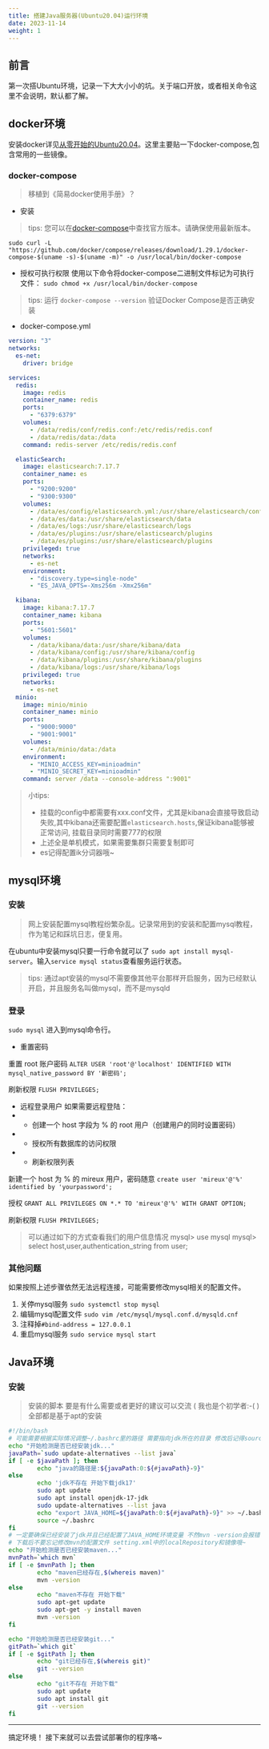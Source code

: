 ```yaml
---
title: 搭建Java服务器(Ubuntu20.04)运行环境
date: 2023-11-14
weight: 1
---
```


## 前言

第一次搭Ubuntu环境，记录一下大大小小的坑。关于端口开放，或者相关命令这里不会说明，默认都了解。

## docker环境

安装docker详见[从零开始的Ubuntu20.04](https://samomi0.github.io/docs/GetStartWithUbuntu/)。这里主要贴一下docker-compose,包含常用的一些镜像。
### docker-compose

> 移植到《简易docker使用手册》？

- 安装
>tips: 您可以在[docker-compose](https://github.com/docker/compose/releases)中查找官方版本。请确保使用最新版本。
```
sudo curl -L "https://github.com/docker/compose/releases/download/1.29.1/docker-compose-$(uname -s)-$(uname -m)" -o /usr/local/bin/docker-compose
```
- 授权可执行权限 
使用以下命令将docker-compose二进制文件标记为可执行文件：
`sudo chmod +x /usr/local/bin/docker-compose`
> tips: 运行 `docker-compose --version` 验证Docker Compose是否正确安装

- docker-compose.yml
``` yml
version: "3"
networks:
  es-net:
    driver: bridge

services:
  redis:
    image: redis
    container_name: redis
    ports:
      - "6379:6379"
    volumes:
      - /data/redis/conf/redis.conf:/etc/redis/redis.conf
      - /data/redis/data:/data
    command: redis-server /etc/redis/redis.conf

  elasticSearch:
    image: elasticsearch:7.17.7
    container_name: es
    ports:
      - "9200:9200"
      - "9300:9300"
    volumes:
      - /data/es/config/elasticsearch.yml:/usr/share/elasticsearch/config/elasticsearch.yml
      - /data/es/data:/usr/share/elasticsearch/data
      - /data/es/logs:/usr/share/elasticsearch/logs
      - /data/es/plugins:/usr/share/elasticsearch/plugins
      - /data/es/plugins:/usr/share/elasticsearch/plugins
    privileged: true
    networks:
      - es-net
    environment:
      - "discovery.type=single-node"
      - "ES_JAVA_OPTS=-Xms256m -Xmx256m"

  kibana:
    image: kibana:7.17.7
    container_name: kibana
    ports:
      - "5601:5601"
    volumes:
      - /data/kibana/data:/usr/share/kibana/data
      - /data/kibana/config:/usr/share/kibana/config
      - /data/kibana/plugins:/usr/share/kibana/plugins
      - /data/kibana/logs:/usr/share/kibana/logs
    privileged: true
    networks:
      - es-net
  minio:
    image: minio/minio
    container_name: minio
    ports:
      - "9000:9000"
      - "9001:9001"
    volumes:
      - /data/minio/data:/data
    environment:
      - "MINIO_ACCESS_KEY=minioadmin"
      - "MINIO_SECRET_KEY=minioadmin"
    command: server /data --console-address ":9001"
```
> 小tips:
> - 挂载的config中都需要有xxx.conf文件，尤其是kibana会直接导致启动失败,其中kibana还需要配置`elasticsearch.hosts`,保证kibana能够被正常访问, 挂载目录同时需要777的权限
> - 上述全是单机模式，如果需要集群只需要复制即可
> - es记得配置ik分词器哦~


## mysql环境

### 安装

> 网上安装配置mysql教程纷繁杂乱。记录常用到的安装和配置mysql教程，作为笔记和踩坑日志，便复用。

在ubuntu中安装mysql只要一行命令就可以了 `sudo apt install mysql-server`。输入`service mysql status`查看服务运行状态。

> tips: 通过apt安装的mysql不需要像其他平台那样开启服务，因为已经默认开启，并且服务名叫做mysql，而不是mysqld

### 登录
`sudo mysql` 进入到mysql命令行。

- 重置密码

重置 root 账户密码
`ALTER USER 'root'@'localhost' IDENTIFIED WITH mysql_native_password BY '新密码';`

刷新权限
`FLUSH PRIVILEGES;`

- 远程登录用户
如果需要远程登陆：
- - 创建一个 host 字段为 % 的 root 用户（创建用户的同时设置密码）
- - 授权所有数据库的访问权限
- - 刷新权限列表

新建一个 host 为 % 的 mireux 用户，密码随意 
`create user 'mireux'@'%' identified by 'yourpassword';`

授权
`GRANT ALL PRIVILEGES ON *.* TO 'mireux'@'%' WITH GRANT OPTION;`

刷新权限
`FLUSH PRIVILEGES;`
 
> 可以通过如下的方式查看我们的用户信息情况
> mysql> use mysql
> mysql> select host,user,authentication_string from user;

### 其他问题

如果按照上述步骤依然无法远程连接，可能需要修改mysql相关的配置文件。
1. 关停mysql服务 `sudo systemctl stop mysql`
2. 编辑mysql配置文件 `sudo vim /etc/mysql/mysql.conf.d/mysqld.cnf`
3. 注释掉`#bind-address = 127.0.0.1` 
4. 重启mysql服务 `sudo service mysql start`

## Java环境

### 安装

> 安装的脚本 要是有什么需要或者更好的建议可以交流 ( 我也是个初学者:-( )
> 全部都是基于apt的安装

```bash
#!/bin/bash
# 可能需要根据实际情况调整~/.bashrc里的路径 需要指向jdk所在的目录 修改后记得source
echo "开始检测是否已经安装jdk..."
javaPath=`sudo update-alternatives --list java`
if [ -e $javaPath ]; then
        echo "java的路径是:${javaPath:0:${#javaPath}-9}"
else
        echo 'jdk不存在 开始下载jdk17'
        sudo apt update
        sudo apt install openjdk-17-jdk
        sudo update-alternatives --list java
        echo "export JAVA_HOME=${javaPath:0:${#javaPath}-9}" >> ~/.bashrc
        source ~/.bashrc
fi
# 一定要确保已经安装了jdk并且已经配置了JAVA_HOME环境变量 不然mvn -version会报错
# 下载后不要忘记修改mvn的配置文件 setting.xml中的localRepository和镜像哦~
echo "开始检测是否已经安装maven..."
mvnPath=`which mvn`
if [ -e $mvnPath ]; then
        echo "maven已经存在,$(whereis maven)"
        mvn -version
else
        echo "maven不存在 开始下载"
        sudo apt-get update
        sudo apt-get -y install maven
        mvn -version
fi

echo "开始检测是否已经安装git..."
gitPath=`which git`
if [ -e $gitPath ]; then
        echo "git已经存在,$(whereis git)"
        git --version
else
        echo "git不存在 开始下载"
        sudo apt update
        sudo apt install git
        git --version
fi
```

---
搞定环境！ 接下来就可以去尝试部署你的程序咯~